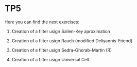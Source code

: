 # TP5

Here you can find the next exercises:

1) Creation of a filter usign Sallen-Key aproximation

2) Creation of a filter usign Rauch (modified Deliyannis-Friend)

3) Creation of a filter usign Sedra-Ghorab-Martin (R)

4) Creation of a filter usign Universal Cell

